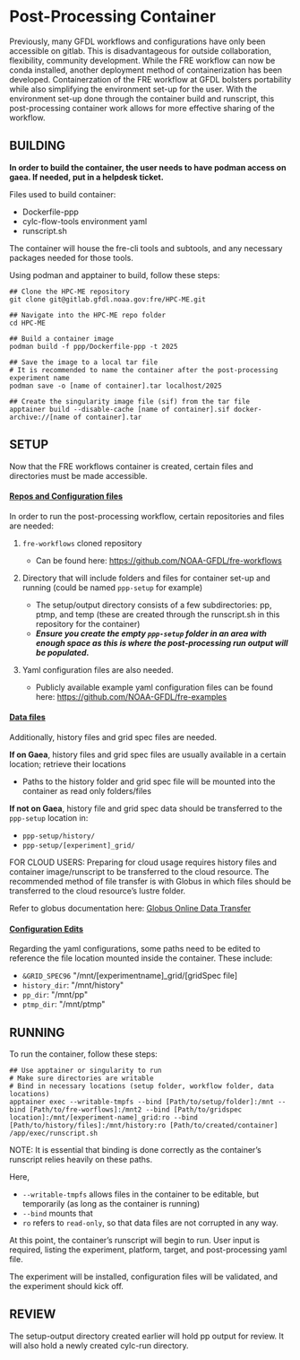 # Post-Processing Container

Previously, many GFDL workflows and configurations have only been accessible on gitlab. This is disadvantageous for outside collaboration, flexibility, community development. While the FRE workflow can now be conda installed, another deployment method of containerization has been developed. Containerzation of the FRE workflow at GFDL bolsters portability while also simplifying the environment set-up for the user. With the environment set-up done through the container build and runscript, this post-processing container work allows for more effective sharing of the workflow.

## BUILDING

**In order to build the container, the user needs to have podman access on gaea. If needed, put in a helpdesk ticket.**

Files used to build container:

- Dockerfile-ppp
- cylc-flow-tools environment yaml
- runscript.sh
    
The container will house the fre-cli tools and subtools, and any necessary packages needed for those tools.

Using podman and apptainer to build, follow these steps:

```
## Clone the HPC-ME repository
git clone git@gitlab.gfdl.noaa.gov:fre/HPC-ME.git

## Navigate into the HPC-ME repo folder
cd HPC-ME

## Build a container image
podman build -f ppp/Dockerfile-ppp -t 2025

## Save the image to a local tar file
# It is recommended to name the container after the post-processing experiment name
podman save -o [name of container].tar localhost/2025

## Create the singularity image file (sif) from the tar file
apptainer build --disable-cache [name of container].sif docker-archive://[name of container].tar
```

## SETUP
Now that the FRE workflows container is created, certain files and directories must be made accessible.

#### <ins>Repos and Configuration files

In order to run the post-processing workflow, certain repositories and files are needed: 

1. `fre-workflows` cloned repository
    - Can be found here: https://github.com/NOAA-GFDL/fre-workflows 

2. Directory that will include folders and files for container set-up and running (could be named `ppp-setup` for example)
    - The setup/output directory consists of a few subdirectories: pp, ptmp, and temp (these are created through the runscript.sh in this repository for the container)
    - ***Ensure you create the empty `ppp-setup` folder in an area with enough space as this is where the post-processing run output will be populated.***

3. Yaml configuration files are also needed. 
    - Publicly available example yaml configuration files can be found here: https://github.com/NOAA-GFDL/fre-examples 

#### <ins>Data files

Additionally, history files and grid spec files are needed.

**If on Gaea**, history files and grid spec files are usually available in a certain location; retrieve their locations
    
- Paths to the history folder and grid spec file will be mounted into the container as read only folders/files 

**If not on Gaea**, history file and grid spec data should be transferred to the `ppp-setup` location in:

- `ppp-setup/history/`
- `ppp-setup/[experiment]_grid/`

FOR CLOUD USERS: Preparing for cloud usage requires history files and container image/runscript to be transferred to the cloud resource. The recommended method of file transfer is with Globus in which files should be transferred to the cloud resource’s lustre folder. 

Refer to globus documentation here: [Globus Online Data Transfer](https://docs.rdhpcs.noaa.gov/data/globus_online_data_transfer.html)

#### <ins>Configuration Edits

Regarding the yaml configurations, some paths need to be edited to reference the file location mounted inside the container. These include: 

- `&GRID_SPEC96` "/mnt/[experimentname]_grid/[gridSpec file]
- `history_dir`: "/mnt/history"
- `pp_dir`: "/mnt/pp" 
- `ptmp_dir`: "/mnt/ptmp"

## RUNNING 

To run the container, follow these steps:

```
## Use apptainer or singularity to run
# Make sure directories are writable
# Bind in necessary locations (setup folder, workflow folder, data locations)
apptainer exec --writable-tmpfs --bind [Path/to/setup/folder]:/mnt --bind [Path/to/fre-worflows]:/mnt2 --bind [Path/to/gridspec location]:/mnt/[experiment-name]_grid:ro --bind [Path/to/history/files]:/mnt/history:ro [Path/to/created/container] /app/exec/runscript.sh
```
NOTE: It is essential that binding is done correctly as the container’s runscript relies heavily on these paths.

Here,
- `--writable-tmpfs` allows files in the container to be editable, but temporarily (as long as the container is running)
- `--bind` mounts that  
- `ro` refers to `read-only`, so that data files are not corrupted in any way. 

At this point, the container’s runscript will begin to run. User input is required, listing the experiment, platform, target, and post-processing yaml file.

The experiment will be installed, configuration files will be validated, and the experiment should kick off.

## REVIEW

The setup-output directory created earlier will hold pp output for review. It will also hold a newly created cylc-run directory.
